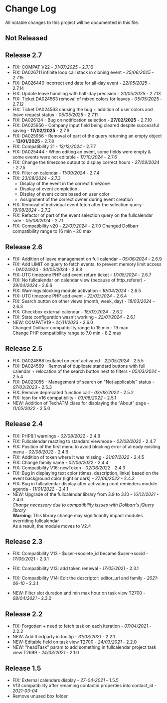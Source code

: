 # Change Log
All notable changes to this project will be documented in this file.

## Not Released

## Release 2.7
- FIX: COMPAT V22 - *31/07/2025* - 2.7.16 
- FIX: DA026711 infinite loop call stack in cloning event - *25/06/2025* - 2.7.15
- FIX: DA026440 incorrect end date for all-day event - *22/05/2025* - 2.7.14
- FIX: Update leave handling with half-day precision - *20/05/2025* - 2.7.13
- FIX: Ticket DA024563 removal of mixed colors for leaves - *05/05/2025* - 2.7.12
- FIX: Ticket DA024563 causing the bug + addition of user colors and leave request status - *05/05/2025* - 2.7.11
- FIX: DA026124 - Bug on notification selection - **27/02/2025** - 2.7.10
- FIX: DA025956 - Company input field being cleared despite successful saving - **17/02/2025** - 2.7.9
- FIX: DA025956 - Removal of part of the query returning an empty object - **13/01/2025** - 2.7.8
- FIX: Compatibility 21 - *12/12/2024* - 2.7.7
- FIX: DA025444 - When editing an event, some fields were empty & some events were not editable - *17/10/2024* - 2.7.6
- FIX: Change the timezone output to display correct hours - *27/09/2024* - 2.7.5
- FIX: Filter on calendar - *11/09/2024* - 2.7.4
- FIX: *23/08/2024* - 2.7.3
    - Display of the event in the correct timezone
    - Display of event completion
    - Display of event colors based on user color
    - Assignment of the correct owner during event creation
- FIX: Removal of individual event fetch after the selection query - *19/08/2024* - 2.7.2
- FIX: Refactor of part of the event selection query on the fullcalendar side - *05/08/2024* - 2.7.1
- FIX: Compatibility v20 - *22/07/2024* - 2.7.0
  Changed Dolibarr compatibility range to 16 min - 20 max

## Release 2.6

- FIX: Addition of leave management on full calendar - *05/06/2024* - 2.6.9
- FIX: Add LIMIT on query to fetch events, to prevent memory limit access - DA024924 - *30/05/2024* - 2.6.8
- FIX: UTC timezone PHP add event return ticket - *17/05/2024* - 2.6.7
- FIX: No fullcalendar on calendar view (because of http_referer) - *29/04/2024* - 2.6.6
- FIX: Warnings blocking module activation - *10/04/2024* - 2.6.5
- FIX: UTC timezone PHP add event - *22/03/2024* - 2.6.4
- FIX: Search button on other views (month, week, day) - *18/03/2024* - 2.6.3
- FIX: Checkbox external calendar - *18/03/2024* - 2.6.2
- FIX: State configuration wasn't working - *22/01/2024* - 2.6.1
- NEW: COMPATV19 - *24/11/2023* - 2.6.0  
  Changed Dolibarr compatibility range to 15 min - 19 max  
  Change PHP compatibility range to 7.0 min - 8.2 max

## Release 2.5

- FIX: DA024868 textlabel on conf activated - *22/05/2024* - 2.5.5
- FIX: DA024569 - Removal of duplicate standard buttons with full calendar + relocation of the search button next to filters - *05/03/2024* - 2.5.4
- FIX: DA023055 - Management of search on "Not applicable" status - *07/03/2023* - 2.5.3
- FIX: Remove deprecated function call - *03/08/2022* - 2.5.2
- FIX: Icon for v16 compatibility - *03/08/2022* - 2.5.1
- NEW: Addition of TechATM class for displaying the "About" page - *11/05/2022* - 2.5.0

## Release 2.4

- FIX: PHP8.1 warnings - *02/08/2022* - 2.4.8
- FIX: Fullcalendar reacting to standard viewmode - *02/08/2022* - 2.4.7
- FIX: Position of the first menu to avoid blocking error of already existing menu - *02/08/2022* - 2.4.6
- FIX: Addition of token where it was missing - *21/07/2022* - 2.4.5
- FIX: Change family name - *02/06/2022* - 2.4.4
- FIX: Compatibility V16: newToken - *02/06/2022* - 2.4.3
- FIX: Bug in displaying text color (times, description, links) based on the event background color (light or dark) - *27/06/2022* - 2.4.2
- FIX: Bug in fullcalendar display after activating conf reminders module agenda - *11/01/2022* - 2.4.1
- NEW: Upgrade of the fullcalendar library from 3.9 to 3.10 - *16/12/2021* - 2.4.0  
  *Change necessary due to compatibility issues with Dolibarr's jQuery library*  
  **Warning**: This library change may significantly impact modules overriding fullcalendar  
  As a result, the module moves to V2.4

## Release 2.3

- FIX: Compatibility V13 - $user->societe_id became $user->socid - *17/05/2021* - 2.3.1
- FIX: Compatibility V13: add token renewal - *17/05/2021* - 2.3.1
- FIX: Compatibility V14: Edit the descriptor: editor_url and family - *2021-06-10* - 2.3.1

- NEW: Filter slot duration and min max hour on task view T2700 - *08/04/2021* - 2.3.0

## Release 2.2

- FIX: Forgotten </strong> + need to fetch task on each iteration - *07/04/2021* - 2.2.2
- NEW: Add thirdparty in tooltip - *31/03/2021* - 2.2.1
- NEW: Editable field on task view T2700 - *24/03/2021* - 2.2.0
- NEW: "headTask" param to add something in fullcalendar project task view T2699 - *24/03/2021* - 2.1.0

## Release 1.5

- FIX: External calendars display - *27-04-2021* - 1.5.5
- V13 compatibility after renaming contactid properties into contact_id - *2021-03-04*
- Remove unused box folder

